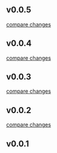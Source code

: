 
## v0.0.5

[compare changes](https://github.com/aidanhibbard/nuxt-processor/compare/v0.0.4...v0.0.5)

## v0.0.4

[compare changes](https://github.com/aidanhibbard/nuxt-processor/compare/v0.0.3...v0.0.4)

## v0.0.3

[compare changes](https://github.com/aidanhibbard/nuxt-processor/compare/v0.0.2...v0.0.3)

## v0.0.2

[compare changes](https://github.com/aidanhibbard/nuxt-processor/compare/v0.0.1...v0.0.2)

## v0.0.1

